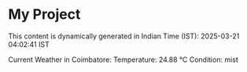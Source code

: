 # My Project

This content is dynamically generated in Indian Time (IST): 2025-03-21 04:02:41 IST


Current Weather in Coimbatore:
Temperature: 24.88 °C
Condition: mist
